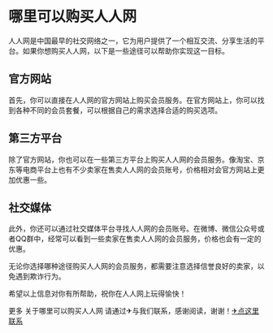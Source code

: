 # 哪里可以购买人人网

人人网是中国最早的社交网络之一，它为用户提供了一个相互交流、分享生活的平台。如果你想购买人人网，以下是一些途径可以帮助你实现这一目标。

## 官方网站

首先，你可以直接在人人网的官方网站上购买会员服务。在官方网站上，你可以找到各种不同的会员套餐，可以根据自己的需求选择合适的购买选项。

## 第三方平台

除了官方网站，你也可以在一些第三方平台上购买人人网的会员服务。像淘宝、京东等电商平台上也有不少卖家在售卖人人网的会员账号，价格相对会官方网站上更加优惠一些。

## 社交媒体

此外，你还可以通过社交媒体平台寻找人人网的会员账号。在微博、微信公众号或者QQ群中，经常可以看到一些卖家在售卖人人网的会员服务，价格也会有一定的优惠。

无论你选择哪种途径购买人人网的会员服务，都需要注意选择信誉良好的卖家，以免遇到欺诈行为。

希望以上信息对你有所帮助，祝你在人人网上玩得愉快！

更多 关于哪里可以购买人人网 请通过✈与我们联系，感谢阅读，谢谢！[✈点这里联系](https://a.k02.cc)